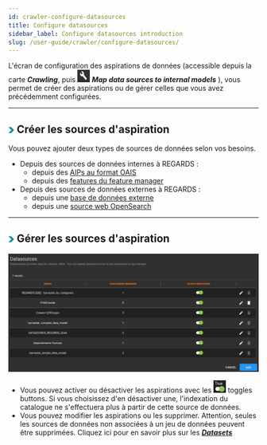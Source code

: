 ```yaml
---
id: crawler-configure-datasources
title: Configure datasources
sidebar_label: Configure datasources introduction
slug: /user-guide/crawler/configure-datasources/
---
```


L'écran de configuration des aspirations de données (accessible depuis la carte ***Crawling***, puis <img src="/images/user-documentation/regards-icons/admin/configure.png" alt="configure" height="25" width="25"/> ***Map data sources to internal models*** ), vous permet de créer des aspirations ou de gérer celles que vous avez précédemment configurées.

---

## <img src="/images/user-documentation/doc-icons/right-arrow.png" alt="arrow" height="12" width="12"/> Créer les sources d'aspiration

Vous pouvez ajouter deux types de sources de données selon vos besoins.

- Depuis des sources de données internes à REGARDS :
  - depuis des [AIPs au format OAIS](aip.md)
  - depuis des [features du feature manager](fem.md)
- Depuis des sources de données externes à REGARDS :
  - depuis une [base de données externe](database.md)
  - depuis une [source web OpenSearch](opensearch.md)

---

## <img src="/images/user-documentation/doc-icons/right-arrow.png" alt="arrow" height="12" width="12"/> Gérer les sources d'aspiration

<div align="center">
  <img src="/images/user-documentation/v1.4/5-crawler/crawler-datasources.png" alt="datasources" width="800"/> 
</div>

- Vous pouvez activer ou désactiver les aspirations avec les <img src="/images/user-documentation/regards-icons/admin/toggle-button.png" alt="toggle" height="25" width="25"/> toggles buttons. Si vous choisissez d'en désactiver une, l'indexation du catalogue ne s'effectuera plus à partir de cette source de données.
- Vous pouvez modifier les aspirations ou les supprimer. Attention, seules les sources de données non associées à un jeu de données peuvent être supprimées. Cliquez ici pour en savoir plus sur les ***[Datasets](../3-data-organization/dataset-collection.md)***
